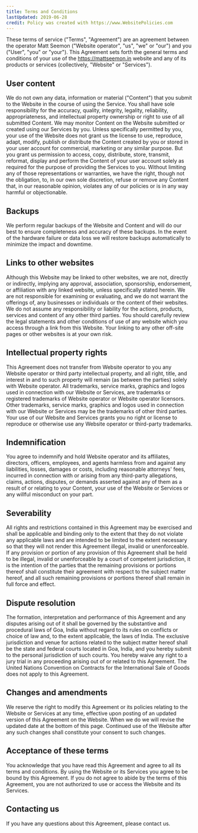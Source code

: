 ```yaml
---
title: Terms and Conditions
lastUpdated: 2019-06-28
credit: Policy was created with https://www.WebsitePolicies.com
---
```


These terms of service ("Terms", "Agreement") are an agreement between the operator Matt Seemon ("Website operator", "us", "we" or "our") and you ("User", "you" or "your"). This Agreement sets forth the general terms and conditions of your use of the https://mattseemon.in website and any of its products or services (collectively, "Website" or "Services").

## User content

We do not own any data, information or material ("Content") that you submit to the Website in the course of using the Service. You shall have sole responsibility for the accuracy, quality, integrity, legality, reliability, appropriateness, and intellectual property ownership or right to use of all submitted Content. We may monitor Content on the Website submitted or created using our Services by you. Unless specifically permitted by you, your use of the Website does not grant us the license to use, reproduce, adapt, modify, publish or distribute the Content created by you or stored in your user account for commercial, marketing or any similar purpose. But you grant us permission to access, copy, distribute, store, transmit, reformat, display and perform the Content of your user account solely as required for the purpose of providing the Services to you. Without limiting any of those representations or warranties, we have the right, though not the obligation, to, in our own sole discretion, refuse or remove any Content that, in our reasonable opinion, violates any of our policies or is in any way harmful or objectionable.

## Backups

We perform regular backups of the Website and Content and will do our best to ensure completeness and accuracy of these backups. In the event of the hardware failure or data loss we will restore backups automatically to minimize the impact and downtime.

## Links to other websites

Although this Website may be linked to other websites, we are not, directly or indirectly, implying any approval, association, sponsorship, endorsement, or affiliation with any linked website, unless specifically stated herein. We are not responsible for examining or evaluating, and we do not warrant the offerings of, any businesses or individuals or the content of their websites. We do not assume any responsibility or liability for the actions, products, services and content of any other third parties. You should carefully review the legal statements and other conditions of use of any website which you access through a link from this Website. Your linking to any other off-site pages or other websites is at your own risk.

## Intellectual property rights

This Agreement does not transfer from Website operator to you any Website operator or third party intellectual property, and all right, title, and interest in and to such property will remain (as between the parties) solely with Website operator. All trademarks, service marks, graphics and logos used in connection with our Website or Services, are trademarks or registered trademarks of Website operator or Website operator licensors. Other trademarks, service marks, graphics and logos used in connection with our Website or Services may be the trademarks of other third parties. Your use of our Website and Services grants you no right or license to reproduce or otherwise use any Website operator or third-party trademarks.

## Indemnification

You agree to indemnify and hold Website operator and its affiliates, directors, officers, employees, and agents harmless from and against any liabilities, losses, damages or costs, including reasonable attorneys' fees, incurred in connection with or arising from any third-party allegations, claims, actions, disputes, or demands asserted against any of them as a result of or relating to your Content, your use of the Website or Services or any willful misconduct on your part.

## Severability

All rights and restrictions contained in this Agreement may be exercised and shall be applicable and binding only to the extent that they do not violate any applicable laws and are intended to be limited to the extent necessary so that they will not render this Agreement illegal, invalid or unenforceable. If any provision or portion of any provision of this Agreement shall be held to be illegal, invalid or unenforceable by a court of competent jurisdiction, it is the intention of the parties that the remaining provisions or portions thereof shall constitute their agreement with respect to the subject matter hereof, and all such remaining provisions or portions thereof shall remain in full force and effect.

## Dispute resolution

The formation, interpretation and performance of this Agreement and any disputes arising out of it shall be governed by the substantive and procedural laws of Goa, India without regard to its rules on conflicts or choice of law and, to the extent applicable, the laws of India. The exclusive jurisdiction and venue for actions related to the subject matter hereof shall be the state and federal courts located in Goa, India, and you hereby submit to the personal jurisdiction of such courts. You hereby waive any right to a jury trial in any proceeding arising out of or related to this Agreement. The United Nations Convention on Contracts for the International Sale of Goods does not apply to this Agreement.

## Changes and amendments

We reserve the right to modify this Agreement or its policies relating to the Website or Services at any time, effective upon posting of an updated version of this Agreement on the Website. When we do we will  revise the updated date at the bottom of this page. Continued use of the Website after any such changes shall constitute your consent to such changes.

## Acceptance of these terms

You acknowledge that you have read this Agreement and agree to all its terms and conditions. By using the Website or its Services you agree to be bound by this Agreement. If you do not agree to abide by the terms of this Agreement, you are not authorized to use or access the Website and its Services.

## Contacting us

If you have any questions about this Agreement, please contact us.